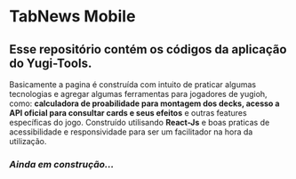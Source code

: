 # TabNews Mobile

## Esse repositório contém os códigos da aplicação do Yugi-Tools.

Basicamente a pagina é construída com intuito de praticar algumas tecnologias e agregar algumas ferramentas para jogadores de yugioh, como: <b>calculadora de proabilidade para montagem dos decks, acesso a API oficial para consultar cards e seus efeitos</b> e outras features específicas do jogo. Construído utilisando <b>React-Js</b> e boas praticas de acessibilidade e responsividade para ser um facilitador na hora da utilização.

### _Ainda em construção..._